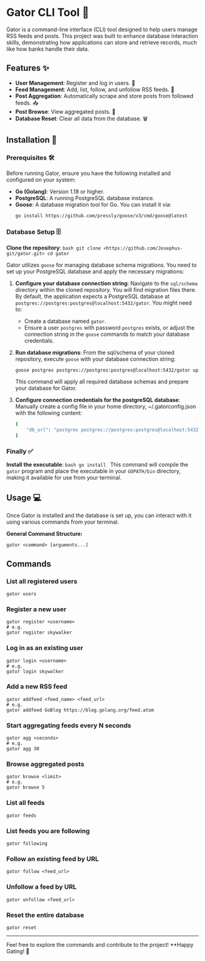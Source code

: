 # Gator CLI Tool 🐊

Gator is a command-line interface (CLI) tool designed to help users manage RSS feeds and posts. This project was built to enhance database interaction skills, demonstrating how applications can store and retrieve records, much like how banks handle their data.

## Features ✨

* **User Management**: Register and log in users. 👤
* **Feed Management**: Add, list, follow, and unfollow RSS feeds. 📰
* **Post Aggregation**: Automatically scrape and store posts from followed feeds. 📥
* **Post Browse**: View aggregated posts. 📖
* **Database Reset**: Clear all data from the database. 🗑️

## Installation 🚀

### Prerequisites 🛠️

Before running Gator, ensure you have the following installed and configured on your system:

* **Go (Golang)**: Version 1.18 or higher.
* **PostgreSQL**: A running PostgreSQL database instance.
* **Goose**: A database migration tool for Go. You can install it via:
    ```bash
    go install https://github.com/pressly/goose/v3/cmd/goose@latest
    ```

### Database Setup 🗄️
  **Clone the repository**:
    ```bash
    git clone <https://github.com/Josephus-git/gator.git>
    cd gator
    ```

Gator utilizes `goose` for managing database schema migrations. You need to set up your PostgreSQL database and apply the necessary migrations:

1.  **Configure your database connection string**:
    Navigate to the `sql/schema` directory within the cloned repository. You will find migration files there. By default, the application expects a PostgreSQL database at `postgres://postgres:postgres@localhost:5432/gator`. You might need to:
    * Create a database named `gator`.
    * Ensure a user `postgres` with password `postgres` exists, or adjust the connection string in the `goose` commands to match your database credentials.

2.  **Run database migrations**:
    From the sql/schema of your cloned repository, execute `goose` with your database connection string:
    ```bash
    goose postgres postgres://postgres:postgres@localhost:5432/gator up
    ```
    This command will apply all required database schemas and prepare your database for Gator.

3. **Configure connection credentials for the postgreSQL database**:
    Manually create a config file in your home directory, ~/.gatorconfig.json with the following content:
   ```bash
   {
       "db_url": "postgres postgres://postgres:postgres@localhost:5432/gator?sslmode=disable"
   }
   ```
     
### Finally ✅
  **Install the executable**:
    ```bash
    go install
    ```
    This command will compile the `gator` program and place the executable in your `GOPATH/bin` directory, making it available for use from your terminal.

## Usage 💻

Once Gator is installed and the database is set up, you can interact with it using various commands from your terminal.

**General Command Structure:**

```
gator <command> [arguments...]
```
## Commands

### List all registered users
```
gator users
```

### Register a new user
```
gator register <username>
# e.g.
gator register skywalker
```

### Log in as an existing user
```
gator login <username>
# e.g.
gator login skywalker
```

### Add a new RSS feed
```
gator addfeed <feed_name> <feed_url>
# e.g.
gator addfeed GoBlog https://blog.golang.org/feed.atom
```

### Start aggregating feeds every N seconds
```
gator agg <seconds>
# e.g.
gator agg 30
```

### Browse aggregated posts
```
gator browse <limit>
# e.g.
gator browse 5
```

### List all feeds
```
gator feeds
```

### List feeds you are following
```
gator following
```

### Follow an existing feed by URL
```
gator follow <feed_url>
```

### Unfollow a feed by URL
```
gator unfollow <feed_url>
```

### Reset the entire database
```
gator reset
```

---
Feel free to explore the commands and contribute to the project!
**Happy Gating! 🎉




